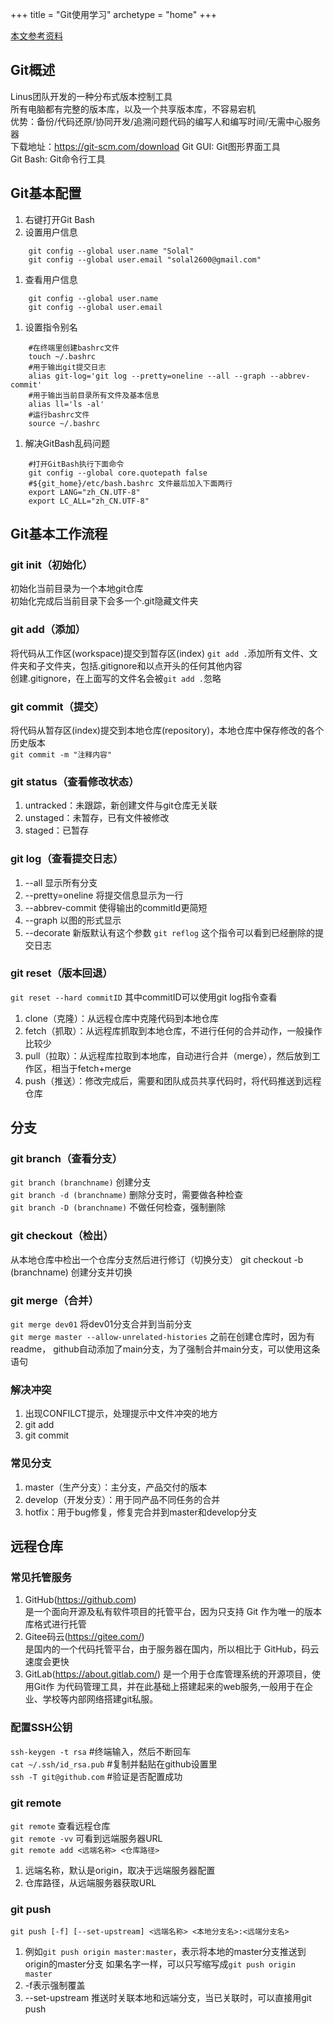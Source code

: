 +++
title = "Git使用学习"
archetype = "home"
+++

[本文参考资料](https://blog.csdn.net/a18307096730/article/details/124586216?spm=1001.2014.3001.5502)

## Git概述
Linus团队开发的一种分布式版本控制工具  
所有电脑都有完整的版本库，以及一个共享版本库，不容易宕机  
优势：备份/代码还原/协同开发/追溯问题代码的编写人和编写时间/无需中心服务器   
下载地址：<https://git-scm.com/download>
Git GUI: Git图形界面工具  
Git Bash: Git命令行工具

## Git基本配置
1. 右键打开Git Bash
1. 设置用户信息
```
    git config --global user.name "Solal"
    git config --global user.email "solal2600@gmail.com"
```
1. 查看用户信息
```
    git config --global user.name
    git config --global user.email
```
1. 设置指令别名
``` 
    #在终端里创建bashrc文件
    touch ~/.bashrc  
    #用于输出git提交日志
    alias git-log='git log --pretty=oneline --all --graph --abbrev-commit'
    #用于输出当前目录所有文件及基本信息
    alias ll='ls -al'
    #运行bashrc文件
    source ~/.bashrc
```
1. 解决GitBash乱码问题
```
    #打开GitBash执行下面命令
    git config --global core.quotepath false
    #${git_home}/etc/bash.bashrc 文件最后加入下面两行
    export LANG="zh_CN.UTF-8" 
    export LC_ALL="zh_CN.UTF-8"
```

## Git基本工作流程
### git init（初始化）
初始化当前目录为一个本地git仓库  
初始化完成后当前目录下会多一个.git隐藏文件夹

### git add（添加）
将代码从工作区(workspace)提交到暂存区(index)
`git add .`添加所有文件、文件夹和子文件夹，包括.gitignore和以点开头的任何其他内容  
创建.gitignore，在上面写的文件名会被`git add .`忽略  

### git commit（提交）
将代码从暂存区(index)提交到本地仓库(repository)，本地仓库中保存修改的各个历史版本  
`git commit -m "注释内容"`  

### git status（查看修改状态）
1. untracked：未跟踪，新创建文件与git仓库无关联  
1. unstaged：未暂存，已有文件被修改  
1. staged：已暂存  

### git log（查看提交日志）
1. --all 显示所有分支
1. --pretty=oneline 将提交信息显示为一行
1. --abbrev-commit 使得输出的commitId更简短
1. --graph 以图的形式显示
1. --decorate 新版默认有这个参数
`git reflog` 这个指令可以看到已经删除的提交日志  

### git reset（版本回退）
`git reset --hard commitID` 其中commitID可以使用git log指令查看  


1. clone（克隆）：从远程仓库中克隆代码到本地仓库
1. fetch（抓取）：从远程库抓取到本地仓库，不进行任何的合并动作，一般操作比较少
1. pull（拉取）：从远程库拉取到本地库，自动进行合并（merge），然后放到工作区，相当于fetch+merge
1. push（推送）：修改完成后，需要和团队成员共享代码时，将代码推送到远程仓库

## 分支
### git branch（查看分支）
`git branch (branchname)` 创建分支  
`git branch -d (branchname)` 删除分支时，需要做各种检查  
`git branch -D (branchname)` 不做任何检查，强制删除  

### git checkout（检出）
从本地仓库中检出一个仓库分支然后进行修订（切换分支）
git checkout -b (branchname) 创建分支并切换

### git merge（合并）
`git merge dev01` 将dev01分支合并到当前分支   
`git merge master --allow-unrelated-histories` 之前在创建仓库时，因为有readme，
github自动添加了main分支，为了强制合并main分支，可以使用这条语句

### 解决冲突
1. 出现CONFILCT提示，处理提示中文件冲突的地方
1. git add
1. git commit

### 常见分支
1. master（生产分支）：主分支，产品交付的版本  
1. develop（开发分支）：用于同产品不同任务的合并  
1. hotfix：用于bug修复，修复完合并到master和develop分支  

## 远程仓库

### 常见托管服务
1. GitHub(https://github.com)     
是一个面向开源及私有软件项目的托管平台，因为只支持 Git 作为唯一的版本库格式进行托管
1. Gitee码云(https://gitee.com/)   
是国内的一个代码托管平台，由于服务器在国内，所以相比于 GitHub，码云速度会更快
1. GitLab(https://about.gitlab.com/)
是一个用于仓库管理系统的开源项目，使用Git作 为代码管理工具，并在此基础上搭建起来的web服务,一般用于在企业、学校等内部网络搭建git私服。

### 配置SSH公钥
`ssh-keygen -t rsa` #终端输入，然后不断回车    
`cat ~/.ssh/id_rsa.pub` #复制并黏贴在github设置里  
`ssh -T git@github.com` #验证是否配置成功  

### git remote
`git remote` 查看远程仓库  
`git remote -vv` 可看到远端服务器URL  
`git remote add <远端名称> <仓库路径>`  
1. 远端名称，默认是origin，取决于远端服务器配置  
1. 仓库路径，从远端服务器获取URL    

### git push
`git push [-f] [--set-upstream] <远端名称> <本地分支名>:<远端分支名>`
1. 例如`git push origin master:master`，表示将本地的master分支推送到origin的master分支
如果名字一样，可以只写缩写成`git push origin master`  
1. -f表示强制覆盖  
1. --set-upstream 推送时关联本地和远端分支，当已关联时，可以直接用git push
